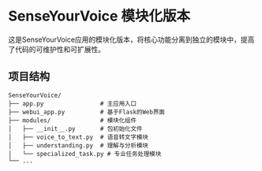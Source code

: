 # SenseYourVoice 模块化版本

这是SenseYourVoice应用的模块化版本，将核心功能分离到独立的模块中，提高了代码的可维护性和可扩展性。

## 项目结构

```
SenseYourVoice/
├── app.py                # 主应用入口
├── webui_app.py          # 基于Flask的Web界面
├── modules/              # 模块化组件
│   ├── __init__.py       # 包初始化文件
│   ├── voice_to_text.py  # 语音转文字模块
│   ├── understanding.py  # 理解与分析模块
│   └── specialized_task.py # 专业任务处理模块
└── ... 